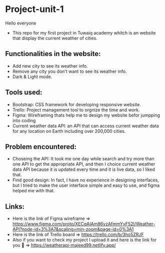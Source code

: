 # Project-unit-1

Hello everyone 
- This repo for my first project in Tuwaiq academy whitch is an website that display the current weather of cities.

## Functionalities in the website:
- Add new city to see its weather info.
- Remove any city you don't want to see its weather info.
- Dark & Light mode.

## Tools used:
- Bootstrap: CSS framework for developing responsive website.
- Trello: Project management tool to orgnize the time and work.
- Figma: Wireframing thats help me to design my website befor jumpping into coding
- Current weather data API: an API that can access current weather data for any location on Earth including over 200,000 cities.

## Problem encountered:
- Choseing the API: It took me one day while search and try more than one API to get the appropriate API, and then I choice current weather data API because it is updated every time and it is live data, so I liked that.
- Find good design: In fact, I have no experience in designing interfaces, but I tried to make the user interface simple and easy to use, and figma helped me with that. 

## Links:
- Here is the link of Figma wireframe => https://www.figma.com/proto/XECqAIAm86vzAfmmYvF52I/Weather-API?node-id=3%3A7&scaling=min-zoom&page-id=0%3A1
- Here is the link of Trello board => https://trello.com/b/3ho5ZRJF
- Also if you want to check my project I upload it and here is the link for you 🤍 => https://weatherapi-majeed99.netlify.app/
